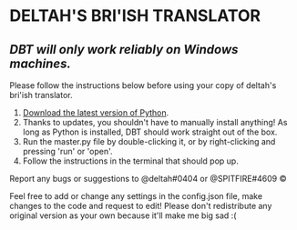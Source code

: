 # DELTAH'S BRI'ISH TRANSLATOR

## *DBT will only work reliably on Windows machines.*

Please follow the instructions below before using your copy of deltah's bri'ish translator.
1. [Download the latest version of Python](www.python.org/downloads).
2. Thanks to updates, you shouldn't have to manually install anything! As long as Python is installed, DBT should work straight out of the box.
3. Run the master.py file by double-clicking it, or by right-clicking and pressing 'run' or 'open'.
4. Follow the instructions in the terminal that should pop up.

Report any bugs or suggestions to @deltah#0404 or @SPITFIRE#4609
© 

Feel free to add or change any settings in the config.json file, make changes to the code and request to edit!
Please don't redistribute any original version as your own because it'll make me big sad :(